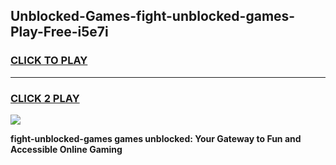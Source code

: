 
## Unblocked-Games-fight-unblocked-games-Play-Free-i5e7i
<h3>
<a href="https://premium76.site?title=fight-unblocked-games&ref=18A1">CLICK TO PLAY</a></h3>
<hr>

<h3>
<a href="https://premium76.site?title=fight-unblocked-games&ref=18A1">CLICK 2 PLAY</a>
  
</h3>

<a href="https://premium76.site?title=fight-unblocked-games&ref=18A1"><img src="https://clearcache.store/games.png"></a>


**fight-unblocked-games games unblocked: Your Gateway to Fun and Accessible Online Gaming**

